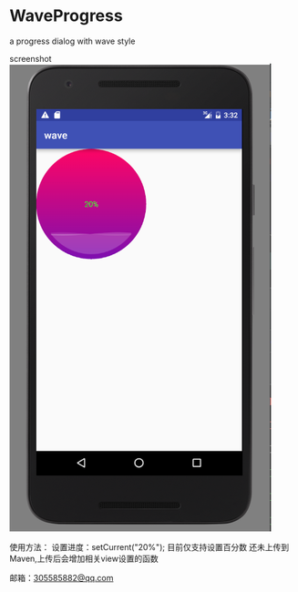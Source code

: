 # WaveProgress
a progress dialog with wave style

screenshot
![image](https://github.com/Stone305585/WaveProgress/blob/master/img/capture1.PNG)

使用方法：
    设置进度：setCurrent("20%");  目前仅支持设置百分数
    还未上传到Maven,上传后会增加相关view设置的函数

邮箱：305585882@qq.com

